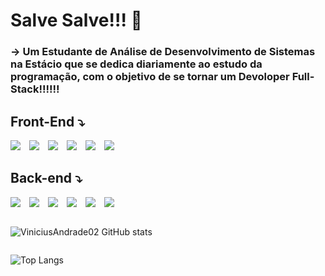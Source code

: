 <div>
  <h1>Salve Salve!!! 👋</h1>
</div>

<div>
  <h3>-> Um Estudante de Análise de Desenvolvimento de Sistemas na Estácio que se dedica diariamente ao estudo da programação, com o objetivo de se tornar um Devoloper Full-Stack!!!!!!</h3>
</div>


<div>
  <h2><strong>Front-End</strong> ⤵</h2>
</div>

<div style="display: inline_block">

  <img style="padding-right: 10px;" src="https://img.shields.io/badge/HTML5-E34F26?style=for-the-badge&logo=html5&logoColor=white"></img>
  <img style="padding-right: 10px;"  src="https://img.shields.io/badge/CSS3-1572B6?style=for-the-badge&logo=css3&logoColor=white"></img>
  <img style="padding-right: 10px;"  src="https://img.shields.io/badge/Sass-CC6699?style=for-the-badge&logo=sass&logoColor=white"></img>
  <img style="padding-right: 10px;" src="https://img.shields.io/badge/Bootstrap-563D7C?style=for-the-badge&logo=bootstrap&logoColor=white"></img>
  <img style="padding-right: 10px;"  src="https://img.shields.io/badge/JavaScript-F7DF1E?style=for-the-badge&logo=javascript&logoColor=black"></img>
  <img style="padding-right: 10px;"  src="https://img.shields.io/badge/React-20232A?style=for-the-badge&logo=react&logoColor=61DAFB"></img>

<div>
  <h2>Back-end ⤵</h2>
</div>

<div style="display: inline_block">

  <img style="padding-right: 10px;"  src="https://img.shields.io/badge/Python-3776AB?style=for-the-badge&logo=python&logoColor=white"></img>
  <img style="padding-right: 10px;"  src="https://img.shields.io/badge/TypeScript-007ACC?style=for-the-badge&logo=typescript&logoColor=white"></img>
  <img style="padding-right: 10px;"  src="https://img.shields.io/badge/PHP-777BB4?style=for-the-badge&logo=php&logoColor=white"></img>
  <img style="padding-right: 10px;" src="https://img.shields.io/badge/Node.js-43853D?style=for-the-badge&logo=node.js&logoColor=white"></img>
  <img style="padding-right: 10px;"  src="https://img.shields.io/badge/Express.js-404D59?style=for-the-badge"></img>
  <img style="padding-right: 10px;"  src="https://img.shields.io/badge/React_Native-20232A?style=for-the-badge&logo=react&logoColor=61DAFB"></img>

</div>

<div style="display:flex">


  ![ViniciusAndrade02 GitHub stats](https://github-readme-stats.vercel.app/api?username=ViniciusAndrade02&show_icons=true&theme=merko)

</div>

  ![Top Langs](https://github-readme-stats.vercel.app/api/top-langs/?username=ViniciusAndrade02&layout=compact)
